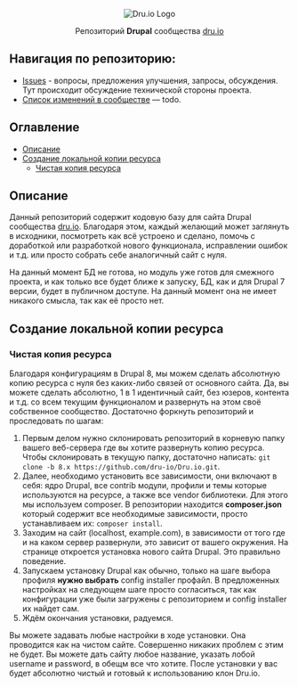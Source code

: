 <p align="center">
 <img src="http://dru.io/sites/all/themes/druio_theme/logo.png" align="center" alt="Dru.io Logo">

 <p align="center">
   Репозиторий <strong>Drupal</strong> сообщества <a href="http://dru.io/" target="_blank">dru.io</a>
 </p>
</p>

## Навигация по репозиторию:

- [Issues](https://github.com/Niklan/Dru.io/issues) - вопросы, предложения улучшения, запросы, обсуждения. Тут происходит обсуждение технической стороны проекта.
- [Список изменений в сообществе](#) — todo.

## Оглавление

* [Описание](#description)
* [Создание локальной копии ресурса](#local-copy)
  * [Чистая копия ресурса](#clean-copy)

<a name="description"></a>

## Описание

Данный репозиторий содержит кодовую базу для сайта Drupal сообщества [dru.io](http://dru.io). Благодаря этом, каждый желающий может заглянуть в исходники, посмотреть как всё устроено и сделано, помочь с доработкой или разработкой нового функционала, исправлении ошибок и т.д. или просто собрать себе аналогичный сайт с нуля.

На данный момент БД не готова, но модуль уже готов для смежного проекта, и как только все будет ближе к запуску, БД, как и для Drupal 7 версии, будет в публичном доступе. На данный момент она не имеет никакого смысла, так как её просто нет.

<a name="local-copy"></a>

## Создание локальной копии ресурса

<a name="clean-copy"></a>

### Чистая копия ресурса

Благодаря конфигурациям в Drupal 8, мы можем сделать абсолютную копию ресурса с нуля без каких-либо связей от основного сайта. Да, вы можете сделать абсолютно, 1 в 1 идентичный сайт, без юзеров, контента и т.д. со всем текущим функционалом и развернуть на этом своё собственное сообщество. Достаточно форкнуть репозиторий и проследовать по шагам:

1. Первым делом нужно склонировать репозиторий в корневую папку вашего веб-сервера где вы хотите развернуть копию ресурса. Чтобы склонировать в текущую папку, достаточно написать: `git clone -b 8.x https://github.com/dru-io/Dru.io.git`.
2. Далее, необходимо установить все зависимости, они включают в себя: ядро Drupal, все contrib модули, профили и темы которые используются на ресурсе, а также все vendor библиотеки. Для этого мы используем composer. В репозитории находится **composer.json** который содержит все необходимые зависимости, просто устанавливаем их: `composer install`.
3. Заходим на сайт (localhost, example.com), в зависимости от того где и на каком сервер развернули, это зависит от вашего окружения. На странице откроется установка нового сайта Drupal. Это правильно поведение.
4. Запускаем установку Drupal как обычно, только на шаге выбора профиля **нужно выбрать** config installer профайл. В предложенных настройках на следующем шаге просто согласиться, так как конфигурации уже были загружены с репозиторием и config installer их найдет сам.
5. Ждём окончания установки, радуемся.

Вы можете задавать любые настройки в ходе установки. Она проводится как на чистом сайте. Совершенно никаких проблем с этим не будет. Вы можете дать сайту любое название, указать лобой username и password, в обещм все что хотите. После установки у вас будет абсолютно чистый и готовый к использованию клон Dru.io.